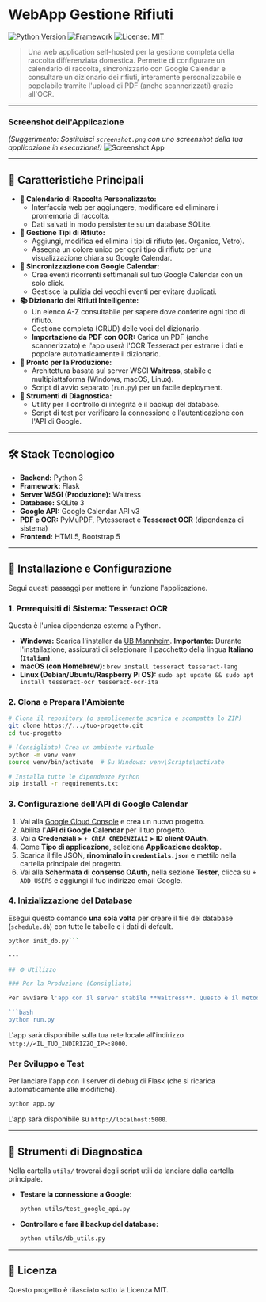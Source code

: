 # WebApp Gestione Rifiuti

[![Python Version](https://img.shields.io/badge/python-3.9+-blue.svg)](https://www.python.org/)
[![Framework](https://img.shields.io/badge/framework-Flask-black.svg)](https://flask.palletsprojects.com/)
[![License: MIT](https://img.shields.io/badge/License-MIT-yellow.svg)](https://opensource.org/licenses/MIT)

> Una web application self-hosted per la gestione completa della raccolta differenziata domestica. Permette di configurare un calendario di raccolta, sincronizzarlo con Google Calendar e consultare un dizionario dei rifiuti, interamente personalizzabile e popolabile tramite l'upload di PDF (anche scannerizzati) grazie all'OCR.

---

### Screenshot dell'Applicazione

*(Suggerimento: Sostituisci `screenshot.png` con uno screenshot della tua applicazione in esecuzione!)*
![Screenshot App](screenshot.png)

---

## 🎯 Caratteristiche Principali

*   **📅 Calendario di Raccolta Personalizzato:**
    *   Interfaccia web per aggiungere, modificare ed eliminare i promemoria di raccolta.
    *   Dati salvati in modo persistente su un database SQLite.
*   **🎨 Gestione Tipi di Rifiuto:**
    *   Aggiungi, modifica ed elimina i tipi di rifiuto (es. Organico, Vetro).
    *   Assegna un colore unico per ogni tipo di rifiuto per una visualizzazione chiara su Google Calendar.
*   **🔄 Sincronizzazione con Google Calendar:**
    *   Crea eventi ricorrenti settimanali sul tuo Google Calendar con un solo click.
    *   Gestisce la pulizia dei vecchi eventi per evitare duplicati.
*   **📚 Dizionario dei Rifiuti Intelligente:**
    *   Un elenco A-Z consultabile per sapere dove conferire ogni tipo di rifiuto.
    *   Gestione completa (CRUD) delle voci del dizionario.
    *   **Importazione da PDF con OCR:** Carica un PDF (anche scannerizzato) e l'app userà l'OCR Tesseract per estrarre i dati e popolare automaticamente il dizionario.
*   **🚀 Pronto per la Produzione:**
    *   Architettura basata sul server WSGI **Waitress**, stabile e multipiattaforma (Windows, macOS, Linux).
    *   Script di avvio separato (`run.py`) per un facile deployment.
*   **🔧 Strumenti di Diagnostica:**
    *   Utility per il controllo di integrità e il backup del database.
    *   Script di test per verificare la connessione e l'autenticazione con l'API di Google.

---

## 🛠️ Stack Tecnologico

*   **Backend:** Python 3
*   **Framework:** Flask
*   **Server WSGI (Produzione):** Waitress
*   **Database:** SQLite 3
*   **Google API:** Google Calendar API v3
*   **PDF e OCR:** PyMuPDF, Pytesseract e **Tesseract OCR** (dipendenza di sistema)
*   **Frontend:** HTML5, Bootstrap 5

---

## 🚀 Installazione e Configurazione

Segui questi passaggi per mettere in funzione l'applicazione.

### 1. Prerequisiti di Sistema: Tesseract OCR

Questa è l'unica dipendenza esterna a Python.

*   **Windows:** Scarica l'installer da [UB Mannheim](https://github.com/UB-Mannheim/tesseract/wiki). **Importante:** Durante l'installazione, assicurati di selezionare il pacchetto della lingua **Italiano (`Italian`)**.
*   **macOS (con Homebrew):** `brew install tesseract tesseract-lang`
*   **Linux (Debian/Ubuntu/Raspberry Pi OS):** `sudo apt update && sudo apt install tesseract-ocr tesseract-ocr-ita`

### 2. Clona e Prepara l'Ambiente

```bash
# Clona il repository (o semplicemente scarica e scompatta lo ZIP)
git clone https://.../tuo-progetto.git
cd tuo-progetto

# (Consigliato) Crea un ambiente virtuale
python -m venv venv
source venv/bin/activate  # Su Windows: venv\Scripts\activate

# Installa tutte le dipendenze Python
pip install -r requirements.txt
```

### 3. Configurazione dell'API di Google Calendar

1.  Vai alla [Google Cloud Console](https://console.cloud.google.com/) e crea un nuovo progetto.
2.  Abilita l'**API di Google Calendar** per il tuo progetto.
3.  Vai a **Credenziali > `+ CREA CREDENZIALI` > ID client OAuth**.
4.  Come **Tipo di applicazione**, seleziona **Applicazione desktop**.
5.  Scarica il file JSON, **rinominalo in `credentials.json`** e mettilo nella cartella principale del progetto.
6.  Vai alla **Schermata di consenso OAuth**, nella sezione **Tester**, clicca su `+ ADD USERS` e aggiungi il tuo indirizzo email Google.

### 4. Inizializzazione del Database

Esegui questo comando **una sola volta** per creare il file del database (`schedule.db`) con tutte le tabelle e i dati di default.

```bash
python init_db.py```

---

## ⚙️ Utilizzo

### Per la Produzione (Consigliato)

Per avviare l'app con il server stabile **Waitress**. Questo è il metodo da usare per il funzionamento 24/7.

```bash
python run.py
```
L'app sarà disponibile sulla tua rete locale all'indirizzo `http://<IL_TUO_INDIRIZZO_IP>:8000`.

### Per Sviluppo e Test

Per lanciare l'app con il server di debug di Flask (che si ricarica automaticamente alle modifiche).

```bash
python app.py
```
L'app sarà disponibile su `http://localhost:5000`.

---

## 🔧 Strumenti di Diagnostica

Nella cartella `utils/` troverai degli script utili da lanciare dalla cartella principale.

*   **Testare la connessione a Google:**
    ```bash
    python utils/test_google_api.py
    ```
*   **Controllare e fare il backup del database:**
    ```bash
    python utils/db_utils.py
    ```

---

## 📜 Licenza

Questo progetto è rilasciato sotto la Licenza MIT.
